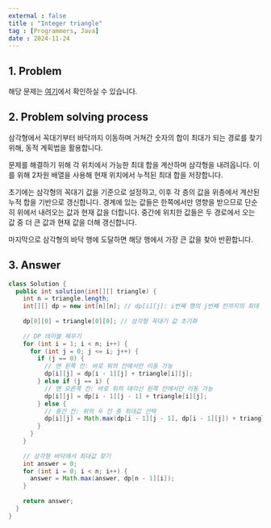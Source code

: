 ```yaml
---
external : false
title : "Integer triangle"
tag : [Programmers, Java]
date : 2024-11-24
---
```


## 1. Problem

해당 문제는 [여기](https://school.programmers.co.kr/learn/courses/30/lessons/43105)에서 확인하실 수 있습니다.

## 2. Problem solving process

삼각형에서 꼭대기부터 바닥까지 이동하며 거쳐간 숫자의 합이 최대가 되는 경로를 찾기 위해, 동적 계획법을 활용합니다.

문제를 해결하기 위해 각 위치에서 가능한 최대 합을 계산하며 삼각형을 내려옵니다. 이를 위해 2차원 배열을 사용해 현재 위치에서 누적된 최대 합을 저장합니다.

초기에는 삼각형의 꼭대기 값을 기준으로 설정하고, 이후 각 층의 값을 위층에서 계산된 누적 합을 기반으로 갱신합니다. 경계에 있는 값들은 한쪽에서만 영향을 받으므로 단순히 위에서 내려오는 값과 현재 값을 더합니다. 중간에 위치한 값들은 두 경로에서 오는 값 중 더 큰 값과 현재 값을 더해 갱신합니다.

마지막으로 삼각형의 바닥 행에 도달하면 해당 행에서 가장 큰 값을 찾아 반환합니다.

## 3. Answer

```java
class Solution {
  public int solution(int[][] triangle) {
    int n = triangle.length;
    int[][] dp = new int[n][n]; // dp[i][j]: i번째 행의 j번째 칸까지의 최대 합
    
    dp[0][0] = triangle[0][0]; // 삼각형 꼭대기 값 초기화
    
    // DP 테이블 채우기
    for (int i = 1; i < n; i++) {
      for (int j = 0; j <= i; j++) {
        if (j == 0) {
          // 맨 왼쪽 칸: 바로 위의 칸에서만 이동 가능
          dp[i][j] = dp[i - 1][j] + triangle[i][j];
        } else if (j == i) {
          // 맨 오른쪽 칸: 바로 위의 대각선 왼쪽 칸에서만 이동 가능
          dp[i][j] = dp[i - 1][j - 1] + triangle[i][j];
        } else {
          // 중간 칸: 위의 두 칸 중 최대값 선택
          dp[i][j] = Math.max(dp[i - 1][j - 1], dp[i - 1][j]) + triangle[i][j];
        }
      }
    }
    
    // 삼각형 바닥에서 최대값 찾기
    int answer = 0;
    for (int i = 0; i < n; i++) {
      answer = Math.max(answer, dp[n - 1][i]);
    }
    
    return answer;
  }
}
```
